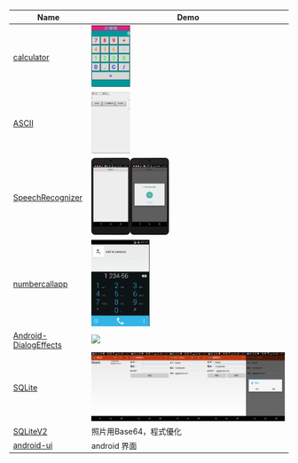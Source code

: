 Name  | Demo
---  | ---
[calculator](https://github.com/yungming/android-calculator.git) |  <img src="/img/calculator.JPG" width="20%">
[ASCII](https://github.com/yungming/android-ASCII.git)| <img src="/img/ASCII.JPG" width="20%">
[SpeechRecognizer](https://github.com/yungming/android-Recognizer.git)| <img src="/img/Recognizer1.png" width="20%"><img src="/img/Recognizer2.png" width="20%">
[numbercallapp](https://github.com/yungming/android-numbercallapp.git)| <img src="/img/numbercallapp.gif" width="30%">
[Android-DialogEffects](https://github.com/yungming/Android-DialogEffects.git)| <img src="/img/DialogEffects.gif" width="30%">
[SQLite](https://github.com/yungming/android-SQLite.git)| <img src="/img/SQLite1.png" width="20%"><img src="/img/SQLite2.png" width="20%"><img src="/img/SQLite3.png" width="20%"><img src="/img/SQLite4.png" width="20%"><img src="/img/SQLite5.png" width="20%">
[SQLiteV2](https://github.com/yungming/android-SQLiteV2.git)| 照片用Base64，程式優化
[android-ui](https://github.com/yungming/awesome-android-ui.git)| android 界面
